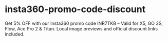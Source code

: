 # insta360-promo-code-discount
Get 5% OFF with our Insta360 promo code INR7TKB – Valid for X5, GO 3S, Flow, Ace Pro 2 &amp; Titan. Local image previews and official discount links included.
